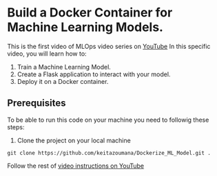 # Build a Docker Container for Machine Learning Models. 

This is the first video of MLOps video series on [YouTube](https://www.youtube.com/watch?v=I-CNqNXn3hg&list=PLu7GE3G76kPoUy-o241Z8W73liPboiU8S) 
In this specific video, you will learn how to: 
1. Train a Machine Learning Model.  
2. Create a Flask application to interact with your model. 
3. Deploy it on a Docker container. 

## Prerequisites  
To be able to run this code on your machine you need to followig these steps: 
1. Clone the project on your local machine 
```
git clone https://github.com/keitazoumana/Dockerize_ML_Model.git .
```
Follow the rest of [video instructions on YouTube](https://www.youtube.com/watch?v=I-CNqNXn3hg&list=PLu7GE3G76kPoUy-o241Z8W73liPboiU8S)
